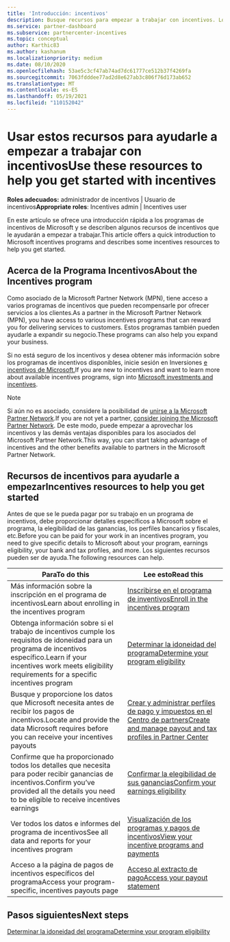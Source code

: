 ```yaml
---
title: 'Introducción: incentivos'
description: Busque recursos para empezar a trabajar con incentivos. Los pasos incluyen confirmar que cumple los requisitos de idoneidad y enviar detalles bancarios, fiscales y de pago.
ms.service: partner-dashboard
ms.subservice: partnercenter-incentives
ms.topic: conceptual
author: Karthic83
ms.author: kashanum
ms.localizationpriority: medium
ms.date: 08/10/2020
ms.openlocfilehash: 53ae5c3cf47ab74ad7dc61777ce512b37f4269fa
ms.sourcegitcommit: 7063fdddee77ad2d8e627ab3c806f76d173ab652
ms.translationtype: MT
ms.contentlocale: es-ES
ms.lasthandoff: 05/19/2021
ms.locfileid: "110152042"
---
```

# <a name="use-these-resources-to-help-you-get-started-with-incentives"></a><span data-ttu-id="db4ce-104">Usar estos recursos para ayudarle a empezar a trabajar con incentivos</span><span class="sxs-lookup"><span data-stu-id="db4ce-104">Use these resources to help you get started with incentives</span></span>

<span data-ttu-id="db4ce-105">**Roles adecuados:** administrador de incentivos | Usuario de incentivos</span><span class="sxs-lookup"><span data-stu-id="db4ce-105">**Appropriate roles**: Incentives admin | Incentives user</span></span>

<span data-ttu-id="db4ce-106">En este artículo se ofrece una introducción rápida a los programas de incentivos de Microsoft y se describen algunos recursos de incentivos que le ayudarán a empezar a trabajar.</span><span class="sxs-lookup"><span data-stu-id="db4ce-106">This article offers a quick introduction to Microsoft incentives programs and describes some incentives resources to help you get started.</span></span>

## <a name="about-the-incentives-program"></a><span data-ttu-id="db4ce-107">Acerca de la Programa Incentivos</span><span class="sxs-lookup"><span data-stu-id="db4ce-107">About the Incentives program</span></span>

<span data-ttu-id="db4ce-108">Como asociado de la Microsoft Partner Network (MPN), tiene acceso a varios programas de incentivos que pueden recompensarle por ofrecer servicios a los clientes.</span><span class="sxs-lookup"><span data-stu-id="db4ce-108">As a partner in the Microsoft Partner Network (MPN), you have access to various incentives programs that can reward you for delivering services to customers.</span></span> <span data-ttu-id="db4ce-109">Estos programas también pueden ayudarle a expandir su negocio.</span><span class="sxs-lookup"><span data-stu-id="db4ce-109">These programs can also help you expand your business.</span></span>

<span data-ttu-id="db4ce-110">Si no está seguro de los incentivos y desea obtener más información sobre los programas de incentivos disponibles, inicie sesión en Inversiones [e incentivos de Microsoft.](https://partner.microsoft.com/membership/partner-incentives)</span><span class="sxs-lookup"><span data-stu-id="db4ce-110">If you are new to incentives and want to learn more about available incentives programs, sign into [Microsoft investments and incentives](https://partner.microsoft.com/membership/partner-incentives).</span></span>

> [!NOTE]
> <span data-ttu-id="db4ce-111">Si aún no es asociado, considere la posibilidad de [unirse a la Microsoft Partner Network](https://partner.microsoft.com/membership).</span><span class="sxs-lookup"><span data-stu-id="db4ce-111">If you are not yet a partner, [consider joining the Microsoft Partner Network](https://partner.microsoft.com/membership).</span></span> <span data-ttu-id="db4ce-112">De este modo, puede empezar a aprovechar los incentivos y las demás ventajas disponibles para los asociados del Microsoft Partner Network.</span><span class="sxs-lookup"><span data-stu-id="db4ce-112">This way, you can start taking advantage of incentives and the other benefits available to partners in the Microsoft Partner Network.</span></span>  

## <a name="incentives-resources-to-help-you-get-started"></a><span data-ttu-id="db4ce-113">Recursos de incentivos para ayudarle a empezar</span><span class="sxs-lookup"><span data-stu-id="db4ce-113">Incentives resources to help you get started</span></span>

<span data-ttu-id="db4ce-114">Antes de que se le pueda pagar por su trabajo en un programa de incentivos, debe proporcionar detalles específicos a Microsoft sobre el programa, la elegibilidad de las ganancias, los perfiles bancarios y fiscales, etc.</span><span class="sxs-lookup"><span data-stu-id="db4ce-114">Before you can be paid for your work in an incentives program, you need to give specific details to Microsoft about your program, earnings eligibility, your bank and tax profiles, and more.</span></span> <span data-ttu-id="db4ce-115">Los siguientes recursos pueden ser de ayuda.</span><span class="sxs-lookup"><span data-stu-id="db4ce-115">The following resources can help.</span></span>

|  <span data-ttu-id="db4ce-116">**Para**</span><span class="sxs-lookup"><span data-stu-id="db4ce-116">**To do this**</span></span>  |  <span data-ttu-id="db4ce-117">**Lee esto**</span><span class="sxs-lookup"><span data-stu-id="db4ce-117">**Read this**</span></span>  |
|--------------|-----------|
| <span data-ttu-id="db4ce-118">Más información sobre la inscripción en el programa de incentivos</span><span class="sxs-lookup"><span data-stu-id="db4ce-118">Learn about enrolling in the incentives program</span></span> | [<span data-ttu-id="db4ce-119">Inscribirse en el programa de inventivos</span><span class="sxs-lookup"><span data-stu-id="db4ce-119">Enroll in the incentives program</span></span>](incentives-enroll.md)  |
| <span data-ttu-id="db4ce-120">Obtenga información sobre si el trabajo de incentivos cumple los requisitos de idoneidad para un programa de incentivos específico.</span><span class="sxs-lookup"><span data-stu-id="db4ce-120">Learn if your incentives work meets eligibility requirements for a specific incentives program</span></span> | [<span data-ttu-id="db4ce-121">Determinar la idoneidad del programa</span><span class="sxs-lookup"><span data-stu-id="db4ce-121">Determine your program eligibility</span></span>](incentives-determined-your-program-eligibility.md)  |
| <span data-ttu-id="db4ce-122">Busque y proporcione los datos que Microsoft necesita antes de recibir los pagos de incentivos.</span><span class="sxs-lookup"><span data-stu-id="db4ce-122">Locate and provide the data Microsoft requires before you can receive your incentives payouts</span></span> | [<span data-ttu-id="db4ce-123">Crear y administrar perfiles de pago y impuestos en el Centro de partners</span><span class="sxs-lookup"><span data-stu-id="db4ce-123">Create and manage payout and tax profiles in Partner Center</span></span>](incentives-create-and-manage-your-payout-and-tax-profiles.md)  |
| <span data-ttu-id="db4ce-124">Confirme que ha proporcionado todos los detalles que necesita para poder recibir ganancias de incentivos.</span><span class="sxs-lookup"><span data-stu-id="db4ce-124">Confirm you’ve provided all the details you need to be eligible to receive incentives earnings</span></span> | [<span data-ttu-id="db4ce-125">Confirmar la elegibilidad de sus ganancias</span><span class="sxs-lookup"><span data-stu-id="db4ce-125">Confirm your earnings eligibility</span></span>](incentives-confirm-your-earnings-eligibility.md)  |
| <span data-ttu-id="db4ce-126">Ver todos los datos e informes del programa de incentivos</span><span class="sxs-lookup"><span data-stu-id="db4ce-126">See all data and reports for your incentives program</span></span> | [<span data-ttu-id="db4ce-127">Visualización de los programas y pagos de incentivos</span><span class="sxs-lookup"><span data-stu-id="db4ce-127">View your incentive programs and payments</span></span>](understand-incentive-payouts.md)  |
| <span data-ttu-id="db4ce-128">Acceso a la página de pagos de incentivos específicos del programa</span><span class="sxs-lookup"><span data-stu-id="db4ce-128">Access your program-specific, incentives payouts page</span></span> | [<span data-ttu-id="db4ce-129">Acceso al extracto de pago</span><span class="sxs-lookup"><span data-stu-id="db4ce-129">Access your payout statement</span></span>](payout-statement.md)  |

## <a name="next-steps"></a><span data-ttu-id="db4ce-130">Pasos siguientes</span><span class="sxs-lookup"><span data-stu-id="db4ce-130">Next steps</span></span>

[<span data-ttu-id="db4ce-131">Determinar la idoneidad del programa</span><span class="sxs-lookup"><span data-stu-id="db4ce-131">Determine your program eligibility</span></span>](incentives-determined-your-program-eligibility.md)